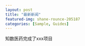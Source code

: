 ```yaml
---
layout: post
title: "最新新闻"
featured-img: shane-rounce-205187
categories: [Sample, Guides]
---
```


知数医药完成了xxx项目